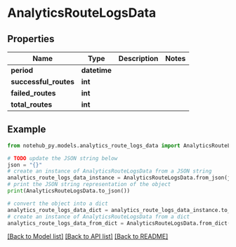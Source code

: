 # AnalyticsRouteLogsData

## Properties

| Name                  | Type         | Description | Notes |
| --------------------- | ------------ | ----------- | ----- |
| **period**            | **datetime** |             |
| **successful_routes** | **int**      |             |
| **failed_routes**     | **int**      |             |
| **total_routes**      | **int**      |             |

## Example

```python
from notehub_py.models.analytics_route_logs_data import AnalyticsRouteLogsData

# TODO update the JSON string below
json = "{}"
# create an instance of AnalyticsRouteLogsData from a JSON string
analytics_route_logs_data_instance = AnalyticsRouteLogsData.from_json(json)
# print the JSON string representation of the object
print(AnalyticsRouteLogsData.to_json())

# convert the object into a dict
analytics_route_logs_data_dict = analytics_route_logs_data_instance.to_dict()
# create an instance of AnalyticsRouteLogsData from a dict
analytics_route_logs_data_from_dict = AnalyticsRouteLogsData.from_dict(analytics_route_logs_data_dict)
```

[[Back to Model list]](../README.md#documentation-for-models) [[Back to API list]](../README.md#documentation-for-api-endpoints) [[Back to README]](../README.md)
